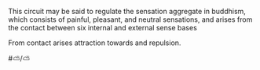 This circuit may be said to regulate the sensation aggregate in buddhism, which consists of painful, pleasant, and neutral sensations, and arises from the contact between six internal and external sense bases

From contact arises attraction towards and repulsion.

#⛅️/⛅️ 